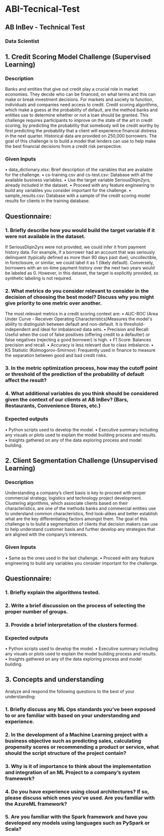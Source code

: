 # ABI-Tecnical-Test
## AB InBev  - Technical Test 
### Data Scientist 
## 1. Credit Scoring Model Challenge (Supervised Learning) 
### Description 
Banks and entities that give out credit play a crucial role in market economies. They decide who can be financed, on what terms and this can make or break investment decisions. For markets and society to function, individuals and companies need access to credit. Credit scoring algorithms, which make a guess at the probability of default, are the method banks and entities use to determine whether or not a loan should be granted. This challenge requires participants to improve on the state of the art in credit scoring, by predicting the probability that somebody will be credit worthy by first predicting the probability that a client will experience financial distress in the next quarter. Historical data are provided on 250,000 borrowers. The goal of this challenge is to build a model that lenders can use to help make the best financial decisions from a credit risk perspective. 

### Given Inputs 
• data_dictionary.xlsx: Brief description of the variables that are available for the challenge.
• cs-training.csv and cs-test.csv: Database with all the available business variables.
• Use the target variable SeriousDlqin2yrs, already included in the dataset.
• Proceed with any feature engineering to build any variables you consider important for the challenge.
• sample_results.csv: Database with a sample of the credit scoring model results for clients in the training database.

## Questionnaire: 

### 1. Briefly describe how you would build the target variable if it were not available in the dataset. 
If SeriousDlqin2yrs were not provided, we could infer it from payment history data. For example, if a borrower had an account that was seriously delinquent (typically defined as more than 90 days past due), uncollectible, in foreclosure, or similar, we could label it as 1 (likely default). Conversely, borrowers with an on-time payment history over the next two years would be labeled as 0.
However, in this dataset, the target is explicitly provided, so synthetic labeling is not required.

### 2. What metrics do you consider relevant to consider in the decision of choosing the best model? Discuss why you might give priority to one metric over another. 
The most relevant metrics in a credit scoring context are:
• AUC-ROC (Area Under Curve - Receiver Operating Characteristics)Measures the model's ability to distinguish between default and non-default. It is threshold-independent and ideal for imbalanced data sets.
• Precision and Recall: Useful when the cost of false positives (offering credit to a defaulter) or false negatives (rejecting a good borrower) is high.
• F1 Score: Balances precision and recall.
• Accuracy is less relevant due to class imbalance.
• KS Statistic (Kolmogorov–Smirnov): Frequently used in finance to measure the separation between good and bad credit risks.

### 3. In the metric optimization process, how may the cutoff point or threshold of the prediction of the probability of default affect the result? 
### 4. What additional variables do you think should be considered given the context of our clients at AB InBev? (Bars, Restaurants, Convenience Stores, etc.) 

### Expected outputs 
• Python scripts used to develop the model. 
• Executive summary including any visuals or plots used to explain the model building process and results. 
• Insights gathered on any of the data exploring process and model building. 

## 2. Client Segmentation Challenge (Unsupervised Learning) 
### Description 
Understanding a company’s client basis is key to proceed with proper commercial strategy, logistics and technology project development. Clustering algorithms, which associate clients based on their characteristics, are one of the methods banks and commercial entities use to understand common characteristics, find look-alikes and better establish what are the key differentiating factors amongst them. The goal of this challenge is to build a segmentation of clients that decision makers can use to help understand customer basis and further develop any strategies that are aligned with the company’s interests. 

### Given Inputs 
• Same as the ones used in the last challenge. 
• Proceed with any feature engineering to build any variables you consider important for the challenge. 

## Questionnaire: 
### 1. Briefly explain the algorithms tested. 
### 2. Write a brief discussion on the process of selecting the proper number of groups. 
### 3. Provide a brief interpretation of the clusters formed. 

### Expected outputs 
• Python scripts used to develop the model. 
• Executive summary including any visuals or plots used to explain the model building process and results. 
• Insights gathered on any of the data exploring process and model building. 

## 3. Concepts and understanding 
Analyze and respond the following questions to the best of your understanding: 
### 1. Briefly discuss any ML Ops standards you’ve been exposed to or are familiar with based on your understanding and experience. 
### 2. In the development of a Machine Learning project with a business objective such as predicting sales, calculating propensity scores or recommending a product or service, what should the script structure of the project contain? 
### 3. Why is it of importance to think about the implementation and integration of an ML Project to a company’s system framework? 
### 4. Do you have experience using cloud architectures? If so, please discuss which ones you’ve used. Are you familiar with the AzureML framework? 
### 5. Are you familiar with the Spark framework and have you developed any models using languages such as PySpark or Scala? 
